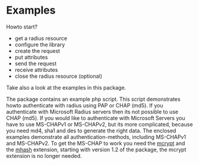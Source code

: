 Examples
========

Howto start?

-   <span class="simpara">get a radius resource</span>
-   <span class="simpara">configure the library</span>
-   <span class="simpara">create the request</span>
-   <span class="simpara">put attributes</span>
-   <span class="simpara">send the request</span>
-   <span class="simpara">receive attributes</span>
-   <span class="simpara">close the radius resource (optional)</span>

Take also a look at the examples in this package.

The package contains an example php script. This script demonstrates
howto authenticate with radius using PAP or CHAP (md5). If you
authenticate with Microsoft Radius servers then its not possible to use
CHAP (md5). If you would like to authenticate with Microsoft Servers you
have to use MS-CHAPv1 or MS-CHAPv2, but its more complicated, because
you need md4, sha1 and des to generate the right data. The enclosed
examples demonstrate all authentication-methods, including MS-CHAPv1 and
MS-CHAPv2. To get the MS-CHAP to work you need the
<a href="/ref/mcrypt.html" class="link">mcrypt</a> and the
<a href="/ref/mhash.html" class="link">mhash</a> extension, starting
with version 1.2 of the package, the mcrypt extension is no longer
needed.
